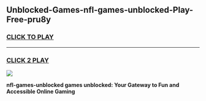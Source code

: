 
## Unblocked-Games-nfl-games-unblocked-Play-Free-pru8y
<h3>
<a href="https://premium76.site?title=nfl-games-unblocked&ref=23A">CLICK TO PLAY</a></h3>
<hr>

<h3>
<a href="https://premium76.site?title=nfl-games-unblocked&ref=23A">CLICK 2 PLAY</a>
  
</h3>

<a href="https://premium76.site?title=nfl-games-unblocked&ref=23A"><img src="https://clearcache.store/games.png"></a>


**nfl-games-unblocked games unblocked: Your Gateway to Fun and Accessible Online Gaming**
